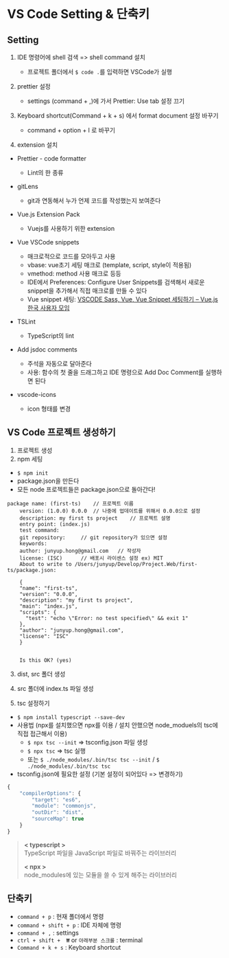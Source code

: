 # VS Code Setting & 단축키
## Setting
1. IDE 명령어에 shell 검색 => shell command 설치
	* 프로젝트 폴더에서 `$ code .`를 입력하면 VSCode가 실행
2. prettier 설정
	* 	settings (command + ,)에 가서 Prettier: Use tab 설정 끄기
3. Keyboard shortcut(Command + k + s) 에서 format document 설정 바꾸기
	* 	command + option + l 로 바꾸기

4. extension 설치
* Prettier - code formatter
	* Lint의 한 종류

* gitLens
	* git과 연동해서 누가 언제 코드를 작성했는지 보여준다

* Vue.js Extension Pack
	* Vuejs를 사용하기 위한 extension

* Vue VSCode snippets
	* 매크로적으로 코드를 모아두고 사용
	* vbase: vue초기 세팅 매크로 (template, script, style이 적용됨)
	* vmethod: method 사용 매크로 등등
	* IDE에서 Preferences: Configure User Snippets를 검색해서 새로운 snippet을 추가해서 직접 매크로를 만들 수 있다
	* Vue snippet 세팅: [VSCODE Sass, Vue, Vue Snippet 세팅하기 – Vue.js 한국 사용자 모임](http://vuejs.kr/jekyll/update/2017/02/21/vscode-vue-development-settings/)

* TSLint
	* TypeScript의 lint

* Add jsdoc comments
	* 주석을 자동으로 달아준다
	* 사용: 함수의 첫 줄을 드래그하고 IDE 명령으로 Add Doc Comment를 실행하면 된다

* vscode-icons
	* icon 형태를 변경




## VS Code 프로젝트 생성하기
1. 프로젝트 생성
2. npm 세팅
* `$ npm init`
* package.json을 만든다
* 모든 node 프로젝트들은 package.json으로 돌아간다!
```
package name: (first-ts)	// 프로젝트 이름
	version: (1.0.0) 0.0.0	// 나중에 업데이트를 위해서 0.0.0으로 설정
	description: my first ts project	// 프로젝트 설명
	entry point: (index.js)	
	test command: 
	git repository: 	// git repository가 있으면 설정
	keywords: 
	author: junyup.hong@gmail.com	// 작성자
	license: (ISC) 		// 배포시 라이센스 설정 ex) MIT
	About to write to /Users/junyup/Develop/Project.Web/first-ts/package.json:

	{
  	"name": "first-ts",
  	"version": "0.0.0",
  	"description": "my first ts project",
  	"main": "index.js",
  	"scripts": {
  	  "test": "echo \"Error: no test specified\" && exit 1"
  	},
  	"author": "junyup.hong@gmail.com",
  	"license": "ISC"
	}


	Is this OK? (yes) 
```

3. dist, src 폴더 생성

4. src 폴더에 index.ts 파일 생성

5. tsc 설정하기
* `$ npm install typescript --save-dev`
* 사용법 (npx를 설치했으면 npx를 이용 / 설치 안했으면 node_moduels의 tsc에 직접 접근해서 이용)
	* `$ npx tsc --init` => tsconfig.json 파일 생성
	* `$ npx tsc` => tsc 실행
	* 또는 `$ ./node_modules/.bin/tsc tsc --init` / `$ ./node_modules/.bin/tsc tsc`
* tsconfig.json에 필요한 설정 (기본 설정이 되어있다 => 변경하기)
``` javascript
{
	"compilerOptions": {
		"target": "es6",
		"module": "commonjs",
		"outDir": "dist",
		"sourceMap": true
	}
}
```

> **< typescript >**  
> TypeScript 파일을 JavaScript 파일로 바꿔주는 라이브러리  
>   
> **< npx >**  
> node_modules에 있는 모듈을 쓸 수 있게 해주는 라이브러리  


## 단축키
* `command + p`			: 현재 폴더에서 명령
* `command + shift + p`	: IDE 자체에 명령
* `command + ,`			: settings
* `ctrl + shift +  ₩` or `아래부분 스크롤` : terminal
* `Command + k + s`		: Keyboard shortcut





